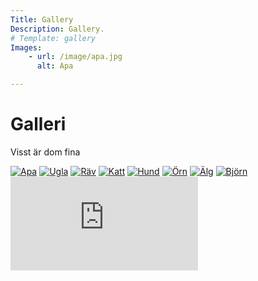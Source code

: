 ```yaml
---
Title: Gallery
Description: Gallery.
# Template: gallery
Images:
    - url: /image/apa.jpg
      alt: Apa

---
```

Galleri
===========================

Visst är dom fina 

<div class="gallery-container">
    <picture>
        <a href="%base_url%/image/apa.jpg" target="_bank"><img src="%base_url%/image/apa.jpg?w=250&h=250&crop-to-fit&q=25" alt="Apa"></a>
    </picture>
    <picture>
        <a href="%base_url%/image/owl.jpg" target="_bank"><img src="%base_url%/image/owl.jpg?w=250&h=250&crop-to-fit&q=25" alt="Ugla"></a>
    </picture>
    <picture>
        <a href="%base_url%/image/fox.jpg" target="_bank"><img src="%base_url%/image/fox.jpg?w=250&h=250&crop-to-fit&q=25" alt="Räv"></a>
    </picture>
    <picture>
        <a href="%base_url%/image/cat.jpg" target="_bank"><img src="%base_url%/image/cat.jpg?w=250&h=250&crop-to-fit&q=25" alt="Katt"></a>
    </picture>
    <picture>
        <a href="%base_url%/image/dog.jpg" target="_bank"><img src="%base_url%/image/dog.jpg?w=250&h=250&crop-to-fit&q=25" alt="Hund"></a>
    </picture>
    <picture>
        <a href="%base_url%/image/eagle.jpg" target="_bank"><img src="%base_url%/image/eagle.jpg?w=250&h=250&crop-to-fit&q=25" alt="Örn"></a>
    </picture>
    <picture>
        <a href="%base_url%/image/moose.jpg" target="_bank"><img src="%base_url%/image/moose.jpg?w=250&h=250&crop-to-fit&q=25" alt="Älg"></a>
    </picture>
    <picture>
        <a href="%base_url%/image/bear.jpg" target="_bank"><img src="%base_url%/image/bear.jpg?w=250&h=250&crop-to-fit&q=25" alt="Björn"></a>
    </picture>
    <div class="embed-container">
        <iframe src="https://www.youtube.com/embed/65Uma4lgd4w" frameborder="0" allowfullscreen></iframe>
    </div>
</div>
